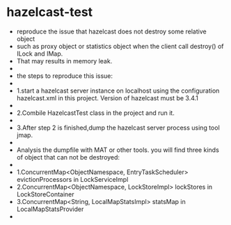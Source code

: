 # hazelcast-test
* reproduce the issue that hazelcast does not destroy some relative object 
 * such as proxy object or statistics object when the client call destroy() of ILock and IMap.
 * That may results in memory leak.
 * 
 * the steps to reproduce this issue:
 * 
 * 1.start a hazelcast server instance on localhost using the configuration hazelcast.xml in this project. Version of hazelcast must be 3.4.1
 * 
 * 2.Combile HazelcastTest class in the project and run it.
 * 
 * 3.After step 2 is finished,dump the hazelcast server process using tool jmap.
 * 
 * Analysis the dumpfile with MAT or other tools. you will find three kinds of object that can not be destroyed:
 * 
 * 1.ConcurrentMap<ObjectNamespace, EntryTaskScheduler> evictionProcessors in LockServiceImpl
 * 2.ConcurrentMap<ObjectNamespace, LockStoreImpl> lockStores in LockStoreContainer
 * 3.ConcurrentMap<String, LocalMapStatsImpl> statsMap in LocalMapStatsProvider
 *

